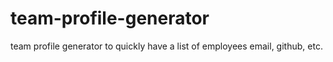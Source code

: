 # team-profile-generator
team profile generator to quickly have a list of employees email, github, etc.
